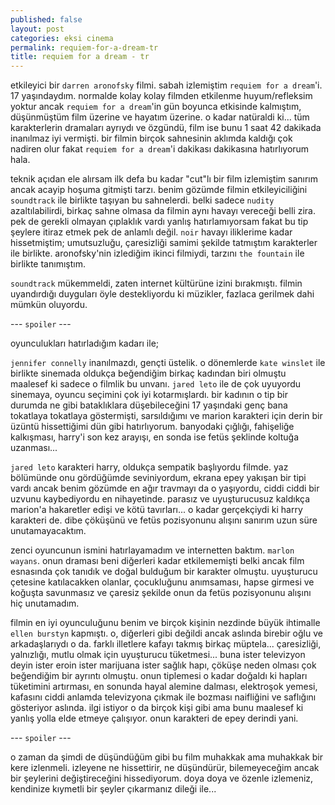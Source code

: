 ```yaml
---
published: false
layout: post
categories: eksi cinema
permalink: requiem-for-a-dream-tr
title: requiem for a dream - tr
---
```

etkileyici bir `darren aronofsky` filmi. sabah izlemiştim `requiem for a dream`'i. 17 yaşındaydım. normalde kolay kolay filmden etkilenme huyum/refleksim yoktur ancak `requiem for a dream`'in gün boyunca etkisinde kalmıştım, düşünmüştüm film üzerine ve hayatım üzerine. o kadar natüraldi ki... tüm karakterlerin dramaları ayrıydı ve özgündü, film ise bunu 1 saat 42 dakikada inanılmaz iyi vermişti. bir filmin birçok sahnesinin aklımda kaldığı çok nadiren olur fakat `requiem for a dream`'i dakikası dakikasına hatırlıyorum hala.

teknik açıdan ele alırsam ilk defa bu kadar "cut"lı bir film izlemiştim sanırım ancak acayip hoşuma gitmişti tarzı. benim gözümde filmin etkileyiciliğini `soundtrack` ile birlikte taşıyan bu sahnelerdi. belki sadece `nudity` azaltılabilirdi, birkaç sahne olmasa da filmin aynı havayı vereceği belli zira. pek de gerekli olmayan çıplaklık vardı yanlış hatırlamıyorsam fakat bu tip şeylere itiraz etmek pek de anlamlı değil. `noir` havayı iliklerime kadar hissetmiştim; umutsuzluğu, çaresizliği samimi şekilde tatmıştım karakterler ile birlikte. aronofsky'nin izlediğim ikinci filmiydi, tarzını `the fountain` ile birlikte tanımıştım. 

`soundtrack` mükemmeldi, zaten internet kültürüne izini bırakmıştı. filmin uyandırdığı duyguları öyle destekliyordu ki müzikler, fazlaca gerilmek dahi mümkün oluyordu. 

--- `spoiler` ---

oyunculukları hatırladığım kadarı ile;

`jennifer connelly` inanılmazdı, gençti üstelik. o dönemlerde `kate winslet` ile birlikte sinemada oldukça beğendiğim birkaç kadından biri olmuştu maalesef ki sadece o filmlik bu unvanı. `jared leto` ile de çok uyuyordu sinemaya, oyuncu seçimini çok iyi kotarmışlardı. bir kadının o tip bir durumda ne gibi bataklıklara düşebileceğini 17 yaşındaki genç bana tokatlaya tokatlaya göstermişti, sarsıldığımı ve marion karakteri için derin bir üzüntü hissettiğimi dün gibi hatırlıyorum. banyodaki çığlığı, fahişeliğe kalkışması, harry'i son kez arayışı, en sonda ise fetüs şeklinde koltuğa uzanması...

`jared leto` karakteri harry, oldukça sempatik başlıyordu filmde. yaz bölümünde onu gördüğümde seviniyordum, ekrana epey yakışan bir tipi vardı ancak benim gözümde en ağır travmayı da o yaşıyordu, ciddi ciddi bir uzvunu kaybediyordu en nihayetinde. parasız ve uyuşturucusuz kaldıkça marion'a hakaretler edişi ve kötü tavırları... o kadar gerçekçiydi ki harry karakteri de. dibe çöküşünü ve fetüs pozisyonunu alışını sanırım uzun süre unutamayacaktım. 

zenci oyuncunun ismini hatırlayamadım ve internetten baktım. `marlon wayans`. onun draması beni diğerleri kadar etkilememişti belki ancak film esnasında çok tanıdık ve doğal bulduğum bir karakter olmuştu. uyuşturucu çetesine katılacakken olanlar, çocukluğunu anımsaması, hapse girmesi ve koğuşta savunmasız ve çaresiz şekilde onun da fetüs pozisyonunu alışını hiç unutamadım. 

filmin en iyi oyunculuğunu benim ve birçok kişinin nezdinde büyük ihtimalle `ellen burstyn` kapmıştı. o, diğerleri gibi değildi ancak aslında birebir oğlu ve arkadaşlarıydı o da. farklı illetlere kafayı takmış birkaç müptela...
çaresizliği, yalnızlığı, mutlu olmak için uyuşturucu tüketmesi... buna ister televizyon deyin ister eroin ister marijuana ister sağlık hapı, çöküşe neden olması çok beğendiğim bir ayrıntı olmuştu. onun tiplemesi o kadar doğaldı ki hapları tüketimini artırması, en sonunda hayal alemine dalması, elektroşok yemesi, kafasını ciddi anlamda televizyona çıkmak ile bozması naifliğini ve saflığını gösteriyor aslında. ilgi istiyor o da birçok kişi gibi ama bunu maalesef ki yanlış yolla elde etmeye çalışıyor. onun karakteri de epey derindi yani.

--- `spoiler` ---

o zaman da şimdi de düşündüğüm gibi bu film muhakkak ama muhakkak bir kere izlenmeli. izleyene ne hissettirir, ne düşündürür, bilemeyeceğim ancak bir şeylerini değiştireceğini hissediyorum. doya doya ve özenle izlemeniz, kendinize kıymetli bir şeyler çıkarmanız dileği ile...